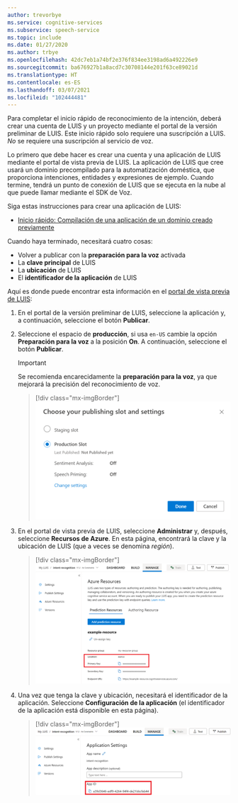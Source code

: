 ```yaml
---
author: trevorbye
ms.service: cognitive-services
ms.subservice: speech-service
ms.topic: include
ms.date: 01/27/2020
ms.author: trbye
ms.openlocfilehash: 42dc7eb1a74bf2e376f834ee3198ad6a492226e9
ms.sourcegitcommit: ba676927b1a8acd7c30708144e201f63ce89021d
ms.translationtype: HT
ms.contentlocale: es-ES
ms.lasthandoff: 03/07/2021
ms.locfileid: "102444481"
---
```

Para completar el inicio rápido de reconocimiento de la intención, deberá crear una cuenta de LUIS y un proyecto mediante el portal de la versión preliminar de LUIS. Este inicio rápido solo requiere una suscripción a LUIS. *No* se requiere una suscripción al servicio de voz.

Lo primero que debe hacer es crear una cuenta y una aplicación de LUIS mediante el portal de vista previa de LUIS. La aplicación de LUIS que cree usará un dominio precompilado para la automatización doméstica, que proporciona intenciones, entidades y expresiones de ejemplo. Cuando termine, tendrá un punto de conexión de LUIS que se ejecuta en la nube al que puede llamar mediante el SDK de Voz. 

Siga estas instrucciones para crear una aplicación de LUIS:

* <a href="https://docs.microsoft.com/azure/cognitive-services/luis/luis-get-started-create-app" target="_blank">Inicio rápido: Compilación de una aplicación de un dominio creado previamente</a>

Cuando haya terminado, necesitará cuatro cosas:

* Volver a publicar con la **preparación para la voz** activada
* La **clave principal** de LUIS
* La **ubicación** de LUIS
* El **identificador de la aplicación** de LUIS

Aquí es donde puede encontrar esta información en el [portal de vista previa de LUIS](https://preview.luis.ai/):

1. En el portal de la versión preliminar de LUIS, seleccione la aplicación y, a continuación, seleccione el botón **Publicar**.

2. Seleccione el espacio de **producción**, si usa `en-US` cambie la opción **Preparación para la voz** a la posición **On**. A continuación, seleccione el botón **Publicar**.

    > [!IMPORTANT]
    > Se recomienda encarecidamente la **preparación para la voz**, ya que mejorará la precisión del reconocimiento de voz.

    > [!div class="mx-imgBorder"]
    > ![Publicación de LUIS en el punto de conexión](../../../media/luis/publish-app-popup.png)

3. En el portal de vista previa de LUIS, seleccione **Administrar** y, después, seleccione **Recursos de Azure**. En esta página, encontrará la clave y la ubicación de LUIS (que a veces se denomina _región_).

   > [!div class="mx-imgBorder"]
   > ![Clave y ubicación de LUIS](../../../media/luis/luis-key-region.png)

4. Una vez que tenga la clave y ubicación, necesitará el identificador de la aplicación. Seleccione **Configuración de la aplicación** (el identificador de la aplicación está disponible en esta página).

   > [!div class="mx-imgBorder"]
   > ![Identificador de la aplicación de LUIS](../../../media/luis/luis-app-id.png)

